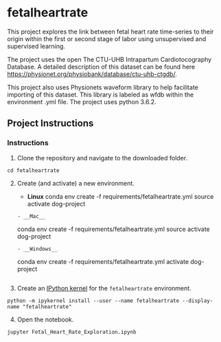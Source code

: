 # fetalheartrate
This project explores the link between fetal heart rate time-series to their origin within the first or second stage of labor using unsupervised and supervised learning.

The project uses the open The CTU-UHB Intrapartum Cardiotocography Database. A detailed description of this dataset can be found here https://physionet.org/physiobank/database/ctu-uhb-ctgdb/.

This project also uses Physionets waveform library to help facilitate importing of this dataset. This library is labeled as wfdb within the environment .yml file. The project uses python 3.6.2.


## Project Instructions

### Instructions

1. Clone the repository and navigate to the downloaded folder.
```
cd fetalheartrate
```
2. Create (and activate) a new environment.

	- __Linux__ 
	conda env create -f requirements/fetalheartrate.yml
	source activate dog-project
	```  
	- __Mac__ 
	```
	conda env create -f requirements/fetalheartrate.yml
	source activate dog-project
	```  
	- __Windows__ 
	```
	conda env create -f requirements/fetalheartrate.yml
	activate dog-project
	```
3. Create an [IPython kernel](http://ipython.readthedocs.io/en/stable/install/kernel_install.html) for the `fetalheartrate` environment.
```
python -m ipykernel install --user --name fetalheartrate --display-name "fetalheartrate"
```
4. Open the notebook.
```
jupyter Fetal_Heart_Rate_Exploration.ipynb
```
